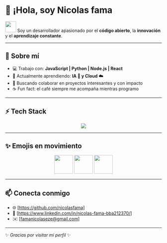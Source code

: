 

# 👋 ¡Hola, soy Nicolas fama

<img src="https://media.giphy.com/media/hvRJCLFzcasrR4ia7z/giphy.gif" width="35"> Soy un desarrollador apasionado por el **código abierto**, la **innovación** y el **aprendizaje constante**.  

---

## 🚀 Sobre mí  
- 💻 Trabajo con: **JavaScript | Python | Node.js | React**  
- 🌱 Actualmente aprendiendo: **IA 🤖 y Cloud ☁️**  
- 🤝 Buscando colaborar en proyectos interesantes y con impacto  
- ☕ Fun fact: el café siempre me acompaña mientras programo  

---

## ⚡ Tech Stack  
<p align="center">
  <img src="https://skillicons.dev/icons?i=js,ts,python,react,nodejs,express,html,css,tailwind,docker,git,github" />
</p>

---

## ✨ Emojis en movimiento  
<p align="center">
  <img src="https://media.giphy.com/media/3o7TKtnuHOHHUjR38Y/giphy.gif" width="60">  
  <img src="https://media.giphy.com/media/llarwdtFqG63IlqUR1/giphy.gif" width="60">  
  <img src="https://media.giphy.com/media/26AHONQ79FdWZhAI0/giphy.gif" width="60">  
</p>

---

## 📫 Conecta conmigo  
- 🌐 [https://github.com/nicolasfama]  
- 💼 [https://www.linkedin.com/in/nicolas-fama-bba212370/]  
- ✉️ [famanicolaseze@gmail.com]

---

✨ _Gracias por visitar mi perfil_ ✨

